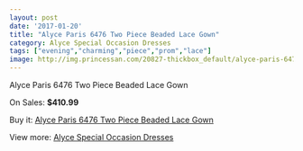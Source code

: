 ```yaml
---
layout: post
date: '2017-01-20'
title: "Alyce Paris 6476 Two Piece Beaded Lace Gown"
category: Alyce Special Occasion Dresses
tags: ["evening","charming","piece","prom","lace"]
image: http://img.princessan.com/20827-thickbox_default/alyce-paris-6476-two-piece-beaded-lace-gown.jpg
---
```

Alyce Paris 6476 Two Piece Beaded Lace Gown

On Sales: **$410.99**
<a href="https://www.princessan.com/en/9424-alyce-paris-6476-two-piece-beaded-lace-gown.html"><amp-img layout="responsive" width="600" height="600" src="//img.princessan.com/20827-thickbox_default/alyce-paris-6476-two-piece-beaded-lace-gown.jpg" alt="Alyce Paris 6476 Two Piece Beaded Lace Gown 0" /></a>
<a href="https://www.princessan.com/en/9424-alyce-paris-6476-two-piece-beaded-lace-gown.html"><amp-img layout="responsive" width="600" height="600" src="//img.princessan.com/20828-thickbox_default/alyce-paris-6476-two-piece-beaded-lace-gown.jpg" alt="Alyce Paris 6476 Two Piece Beaded Lace Gown 1" /></a>

Buy it: [Alyce Paris 6476 Two Piece Beaded Lace Gown](https://www.princessan.com/en/9424-alyce-paris-6476-two-piece-beaded-lace-gown.html "Alyce Paris 6476 Two Piece Beaded Lace Gown")

View more: [Alyce Special Occasion Dresses](https://www.princessan.com/en/77- "Alyce Special Occasion Dresses")